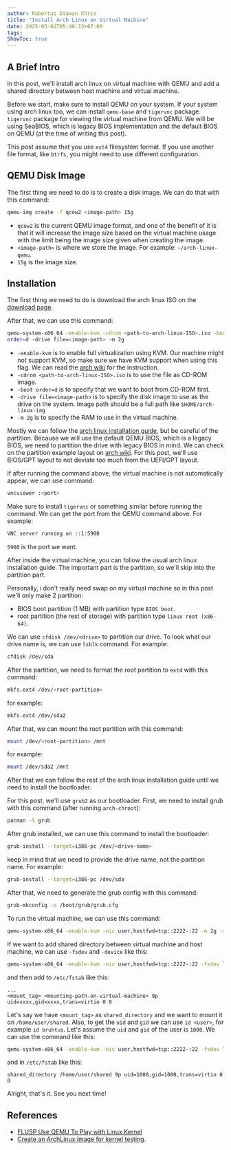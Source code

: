 ```yaml
---
author: Robertus Diawan Chris
title: "Install Arch Linux on Virtual Machine"
date: 2025-03-02T05:48:13+07:00
tags:
ShowToc: true
---
```


## A Brief Intro

In this post, we'll install arch linux on virtual machine with QEMU and add a
shared directory between host machine and virtual machine.

Before we start, make sure to install QEMU on your system. If your system
using arch linux too, we can install `qemu-base` and `tigervnc` package.
`tigervnc` package for viewing the virtual machine from QEMU. We will be using
SeaBIOS, which is legacy BIOS implementation and the default BIOS on QEMU (at
the time of writing this post).

This post assume that you use `ext4` filesystem format. If you use another
file format, like `btrfs`, you might need to use different configuration.

## QEMU Disk Image

The first thing we need to do is to create a disk image. We can do that with
this command:
```sh
qemu-img create -f qcow2 <image-path> 15g
```

- `qcow2` is the current QEMU image format, and one of the benefit of it is that
it will increase the image size based on the virtual machine usage with the
limit being the image size given when creating the image.
- `<image-path>` is where we store the image. For example:
`~/arch-linux-qemu`.
- `15g` is the image size.

## Installation

The first thing we need to do is download the arch linux ISO on the [download
page](https://archlinux.org/download/).

After that, we can use this command:
```sh
qemu-system-x86_64 -enable-kvm -cdrom <path-to-arch-linux-ISO>.iso -boot
order=d -drive file=<image-path> -m 2g
```

- `-enable-kvm` is to enable full virtualization using KVM. Our machine might
not support KVM, so make sure we have KVM support when using this flag. We can
read the [arch
wiki](https://wiki.archlinux.org/title/KVM#Checking_support_for_KVM) for the
instruction.
- `-cdrom <path-to-arch-linux-ISO>.iso` is to use the file as CD-ROM image.
- `-boot order=d` is to specify that we want to boot from CD-ROM first.
- `-drive file=<image-path>` is to specify the disk image to use as the drive
on the system. Image path should be a full path like
`$HOME/arch-linux-img`
- `-m 2g` is to specify the RAM to use in the virtual machine.

Mostly we can follow the [arch linux installation guide](https://wiki.archlinux.org/title/Installation_guide), but be careful of the partition. Because we will use the default QEMU
BIOS, which is a legacy BIOS, we need to partition the drive with legacy BIOS
in mind. We can check on the partition example layout on [arch
wiki](https://wiki.archlinux.org/title/Partitioning#Example_layouts). For this
post, we'll use BIOS/GPT layout to not deviate too much from the UEFI/GPT
layout.

If after running the command above, the virtual machine is not automatically
appear, we can use command:
```sh
vncviewer :<port>
```

Make sure to install `tigervnc` or something similar before running the
command. We can get the port from the QEMU command above. For example:
```sh
VNC server running on ::1:5900
```
`5900` is the port we want.

After inside the virtual machine, you can follow the usual arch linux
installation guide. The important part is the partition, so we'll skip into
the partition part.

Personally, i don't really need swap on my virtual machine so in this post
we'll only make 2 partition:
- BIOS boot partition (1 MB) with partition type `BIOS boot`.
- root partition (the rest of storage) with partition type `linux root (x86-64)`.

We can use `cfdisk /dev/<drive>` to partition our drive. To look what our
drive name is, we can use `lsblk` command. For example:
```sh
cfdisk /dev/sda
```

After the partition, we need to format the root partition to `ext4` with this
command:
```sh
mkfs.ext4 /dev/<root-partition>
```
for example:
```sh
mkfs.ext4 /dev/sda2
```

After that, we can mount the root partition with this command:
```sh
mount /dev/<root-partition> /mnt
```
for example:
```sh
mount /dev/sda2 /mnt
```

After that we can follow the rest of the arch linux installation guide until
we need to install the bootloader.

For this post, we'll use `grub2` as our bootloader. First, we need to install
grub with this command (after running `arch-chroot`):
```sh
pacman -S grub
```

After grub installed, we can use this command to install the bootloader:
```sh
grub-install --target=i386-pc /dev/<drive-name>
```
keep in mind that we need to provide the drive name, not the partition name.
For example:
```sh
grub-install --target=i386-pc /dev/sda
```

After that, we need to generate the grub config with this command:
```sh
grub-mkconfig -o /boot/grub/grub.cfg
```

To run the virtual machine, we can use this command:
```sh
qemu-system-x86_64 -enable-kvm -nic user,hostfwd=tcp::2222-:22 -m 2g -smp cores=4,cpus=4 <image-path>
```

If we want to add shared directory between virtual machine and host machine,
we can use `-fsdev` and `-device` like this:
```sh
qemu-system-x86_64 -enable-kvm -nic user,hostfwd=tcp::2222-:22 -fsdev local,id=fs1,path=<host-shared-directory-path>,security_model=none -device virtio-9p-pci,fsdev=fs1,mount_tag=<mount_tag> -m 2g -smp cores=4,cpus=4 <image-path>
```
and then add to `/etc/fstab` like this:
```
...
<mount_tag> <mounting-path-on-virtual-machine> 9p uid=xxxx,gid=xxxx,trans=virtio 0 0
```

Let's say we have `<mount_tag>` as `shared_directory` and we want to mount it
on `/home/user/shared`. Also, to get the `uid` and `gid` we can use `id <user>`,
for example `id bruhtus`. Let's assume the `uid` and `gid` of the user is
`1000`. We can use the command like this:
```sh
qemu-system-x86_64 -enable-kvm -nic user,hostfwd=tcp::2222-:22 -fsdev local,id=fs1,path=<host-shared-directory-path>,security_model=none -device virtio-9p-pci,fsdev=fs1,mount_tag=shared_directory -m 2g -smp cores=4,cpus=4 <image-path>
```
and in `/etc/fstab` like this:
```
shared_directory /home/user/shared 9p uid=1000,gid=1000,trans=virtio 0 0
```

Alright, that's it. See you next time!

## References

- [FLUSP Use QEMU To Play with Linux Kernel](https://flusp.ime.usp.br/kernel/use-qemu-to-play-with-linux/)
- [Create an ArchLinux image for kernel
testing](https://andrealmeid.com/post/2020-03-10-bootstrap-arch/).
